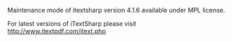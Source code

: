 Maintenance mode of itextsharp version 4.1.6 available under MPL license.

For latest versions of iTextSharp please visit
http://www.itextpdf.com/itext.php